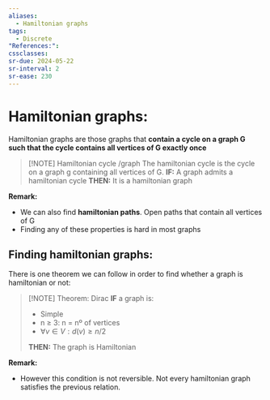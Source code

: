 ```yaml
---
aliases:
  - Hamiltonian graphs
tags:
  - Discrete
"References:": 
cssclasses: 
sr-due: 2024-05-22
sr-interval: 2
sr-ease: 230
---
```

# Hamiltonian graphs: 
Hamiltonian graphs are those graphs that **contain a cycle on a graph G such that the cycle contains all vertices of G exactly once**

> [!NOTE] Hamiltonian cycle /graph
> The hamiltonian cycle is the cycle on a graph g containing all vertices of G.
> **IF:** A graph admits a hamiltonian cycle **THEN:** It is a hamiltonian graph

**Remark:**
+ We can also find **hamiltonian paths**. Open paths that contain all vertices of G
+ Finding any of these properties is hard in most graphs

## Finding hamiltonian graphs: 
There is one theorem we can follow in order to find whether a graph is hamiltonian or not: 


> [!NOTE] Theorem: Dirac
> **IF** a graph is:
> + Simple
> + n ≥ 3: n = nº of vertices
> + $\forall v \in V: d(v) \geq n/2$
> 
> **THEN:** The graph is Hamiltonian

**Remark:**
+ However this condition is not reversible. Not every hamiltonian graph satisfies the previous relation. 

